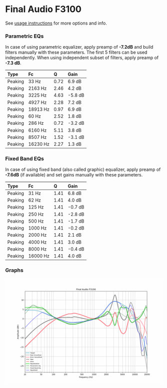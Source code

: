 # Final Audio F3100
See [usage instructions](https://github.com/jaakkopasanen/AutoEq#usage) for more options and info.

### Parametric EQs
In case of using parametric equalizer, apply preamp of **-7.2dB** and build filters manually
with these parameters. The first 5 filters can be used independently.
When using independent subset of filters, apply preamp of **-7.3 dB**.

| Type    | Fc       |    Q | Gain    |
|:--------|:---------|:-----|:--------|
| Peaking | 33 Hz    | 0.72 | 6.9 dB  |
| Peaking | 2163 Hz  | 2.46 | 4.2 dB  |
| Peaking | 3225 Hz  | 4.63 | -5.8 dB |
| Peaking | 4927 Hz  | 2.28 | 7.2 dB  |
| Peaking | 18913 Hz | 0.97 | 6.9 dB  |
| Peaking | 60 Hz    | 2.52 | 1.8 dB  |
| Peaking | 286 Hz   | 0.72 | -3.2 dB |
| Peaking | 6160 Hz  | 5.11 | 3.8 dB  |
| Peaking | 8507 Hz  | 1.52 | -3.1 dB |
| Peaking | 16230 Hz | 2.27 | 1.3 dB  |

### Fixed Band EQs
In case of using fixed band (also called graphic) equalizer, apply preamp of **-7.6dB**
(if available) and set gains manually with these parameters.

| Type    | Fc       |    Q | Gain    |
|:--------|:---------|:-----|:--------|
| Peaking | 31 Hz    | 1.41 | 6.8 dB  |
| Peaking | 62 Hz    | 1.41 | 4.0 dB  |
| Peaking | 125 Hz   | 1.41 | -0.7 dB |
| Peaking | 250 Hz   | 1.41 | -2.8 dB |
| Peaking | 500 Hz   | 1.41 | -1.7 dB |
| Peaking | 1000 Hz  | 1.41 | -0.2 dB |
| Peaking | 2000 Hz  | 1.41 | 2.1 dB  |
| Peaking | 4000 Hz  | 1.41 | 3.0 dB  |
| Peaking | 8000 Hz  | 1.41 | -0.4 dB |
| Peaking | 16000 Hz | 1.41 | 4.0 dB  |

### Graphs
![](./Final%20Audio%20F3100.png)